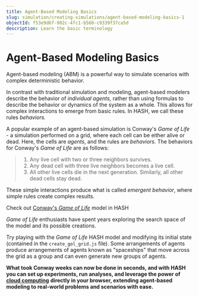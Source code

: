 ```yaml
---
title: Agent-Based Modeling Basics
slug: simulation/creating-simulations/agent-based-modeling-basics-1
objectId: f53e9d6f-902c-4fc1-b560-c9339f37ca5d
description: Learn the basic terminology
---
```


# Agent-Based Modeling Basics

Agent-based modeling \(ABM\) is a powerful way to simulate scenarios with complex deterministic behavior.

In contrast with traditional simulation and modeling, agent-based modelers describe the behavior of _individual agents,_ rather than using formulas to describe the behavior or dynamics of the system as a whole. This allows for complex interactions to emerge from basic rules. In HASH, we call these rules _behaviors._

A popular example of an agent-based simulation is Conway's _Game of Life_ - a simulation performed on a grid, where each cell can be either alive or dead. Here, the cells are _agents_, and the rules are _behaviors._ The behaviors for Conway's _Game of Life_ are as follows:

> 1. Any live cell with two or three neighbors survives.
> 2. Any dead cell with three live neighbors becomes a live cell.
> 3. All other live cells die in the next generation. Similarly, all other dead cells stay dead.

These simple interactions produce what is called _emergent behavior_, where simple rules create complex results.

<Hint style="info">
  
Check out [Conway's _Game of Life_](/@hash/conways-game-of-life) model in HASH

</Hint>

_Game of Life_ enthusiasts have spent years exploring the search space of the model and its possible creations.

Try playing with the _Game of Life_ HASH model and modifying its initial state \(contained in the `create_gol_grid.js` file\). Some arrangements of agents produce arrangements of agents known as "spaceships" that move across the grid as a group and can even generate new groups of agents.

**What took Conway weeks can now be done in seconds, and with HASH you can set up experiments, run analyses, and leverage the power of** [**cloud computing**](/cloud) **directly in your browser, extending agent-based modeling to real-world problems and scenarios with ease.**

